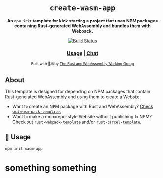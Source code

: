 <div align="center">

  <h1><code>create-wasm-app</code></h1>

  <strong>An <code>npm init</code> template for kick starting a project that uses NPM packages containing Rust-generated WebAssembly and bundles them with Webpack.</strong>

  <p>
    <a href="https://travis-ci.org/rustwasm/create-wasm-app"><img src="https://img.shields.io/travis/rustwasm/create-wasm-app.svg?style=flat-square" alt="Build Status" /></a>
  </p>

  <h3>
    <a href="#usage">Usage</a>
    <span> | </span>
    <a href="https://discordapp.com/channels/442252698964721669/443151097398296587">Chat</a>
  </h3>

  <sub>Built with 🦀🕸 by <a href="https://rustwasm.github.io/">The Rust and WebAssembly Working Group</a></sub>
</div>

## About

This template is designed for depending on NPM packages that contain
Rust-generated WebAssembly and using them to create a Website.

* Want to create an NPM package with Rust and WebAssembly? [Check out
  `wasm-pack-template`.](https://github.com/rustwasm/wasm-pack-template)
* Want to make a monorepo-style Website without publishing to NPM? Check out
  [`rust-webpack-template`](https://github.com/rustwasm/rust-webpack-template)
  and/or
  [`rust-parcel-template`](https://github.com/rustwasm/rust-parcel-template).

## 🚴 Usage

```
npm init wasm-app
```

# something something
